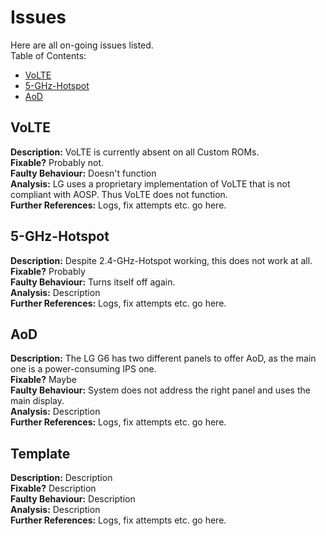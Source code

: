 # Issues
Here are all on-going issues listed.  
Table of Contents:
+ [VoLTE](#VoLTE)
+ [5-GHz-Hotspot](#5-GHz-Hotspot)
+ [AoD](#AoD)

## VoLTE
**Description:** VoLTE is currently absent on all Custom ROMs.  
**Fixable?** Probably not.  
**Faulty Behaviour:** Doesn't function  
**Analysis:** LG uses a proprietary implementation of VoLTE that is not compliant with AOSP. Thus VoLTE does not function.  
**Further References:** Logs, fix attempts etc. go here.  

## 5-GHz-Hotspot
**Description:** Despite 2.4-GHz-Hotspot working, this does not work at all.  
**Fixable?** Probably  
**Faulty Behaviour:** Turns itself off again.  
**Analysis:** Description  
**Further References:** Logs, fix attempts etc. go here.  

## AoD
**Description:** The LG G6 has two different panels to offer AoD, as the main one is a power-consuming IPS one.  
**Fixable?** Maybe  
**Faulty Behaviour:** System does not address the right panel and uses the main display.  
**Analysis:** Description  
**Further References:** Logs, fix attempts etc. go here.  

## Template
**Description:** Description  
**Fixable?** Description  
**Faulty Behaviour:** Description  
**Analysis:** Description  
**Further References:** Logs, fix attempts etc. go here.  